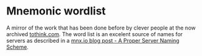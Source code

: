 # Mnemonic wordlist

A mirror of the work that has been done before by clever people at the now archived [tothink.com](https://web.archive.org/web/20090918202746/http://tothink.com:80/mnemonic/wordlist.html). The word list is an excelent source of names for servers as described in a [mnx.io blog post - A Proper Server Naming Scheme](https://mnx.io/blog/a-proper-server-naming-scheme/).

